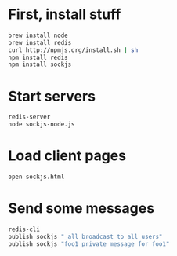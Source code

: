 # First, install stuff

```sh
brew install node 
brew install redis
curl http://npmjs.org/install.sh | sh
npm install redis
npm install sockjs
```

# Start servers

```sh
redis-server
node sockjs-node.js
```

# Load client pages

```sh
open sockjs.html
```

# Send some messages

```sh
redis-cli
publish sockjs "_all broadcast to all users"
publish sockjs "foo1 private message for foo1"
```
